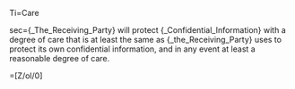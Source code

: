 Ti=Care

sec={_The_Receiving_Party} will protect {_Confidential_Information} with a degree of care that is at least the same as {_the_Receiving_Party} uses to protect its own confidential information, and in any event at least a reasonable degree of care.

=[Z/ol/0]

